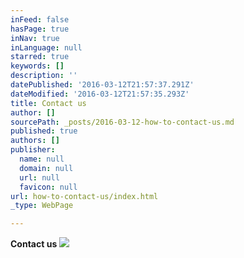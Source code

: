 ```yaml
---
inFeed: false
hasPage: true
inNav: true
inLanguage: null
starred: true
keywords: []
description: ''
datePublished: '2016-03-12T21:57:37.291Z'
dateModified: '2016-03-12T21:57:35.293Z'
title: Contact us
author: []
sourcePath: _posts/2016-03-12-how-to-contact-us.md
published: true
authors: []
publisher:
  name: null
  domain: null
  url: null
  favicon: null
url: how-to-contact-us/index.html
_type: WebPage

---
```

**Contact us**
![](https://s3-us-west-2.amazonaws.com/the-grid-img/p/5878c8076302229d24385eaf726676be16b7dbeb.png)